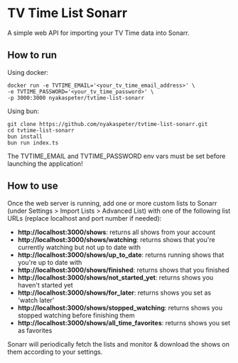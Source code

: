 # TV Time List Sonarr

A simple web API for importing your TV Time data into Sonarr.

## How to run

Using docker:

```
docker run -e TVTIME_EMAIL='<your_tv_time_email_address>' \
-e TVTIME_PASSWORD='<your_tv_time_password>' \
-p 3000:3000 nyakaspeter/tvtime-list-sonarr
```

Using bun:

```
git clone https://github.com/nyakaspeter/tvtime-list-sonarr.git
cd tvtime-list-sonarr
bun install
bun run index.ts
```

The TVTIME_EMAIL and TVTIME_PASSWORD env vars must be set before launching the application!

## How to use

Once the web server is running, add one or more custom lists to Sonarr (under Settings > Import Lists > Advanced List) with one of the following list URLs (replace localhost and port number if needed):

- **http://localhost:3000/shows**: returns all shows from your account
- **http://localhost:3000/shows/watching**: returns shows that you're currently watching but not up to date with
- **http://localhost:3000/shows/up_to_date**: returns running shows that you're up to date with
- **http://localhost:3000/shows/finished**: returns shows that you finished
- **http://localhost:3000/shows/not_started_yet**: returns shows you haven't started yet
- **http://localhost:3000/shows/for_later**: returns shows you set as 'watch later'
- **http://localhost:3000/shows/stopped_watching**: returns shows you stopped watching before finishing them
- **http://localhost:3000/shows/all_time_favorites**: returns shows you set as favorites

Sonarr will periodically fetch the lists and monitor & download the shows on them according to your settings.
